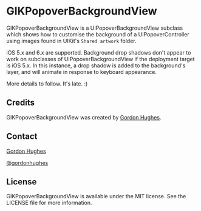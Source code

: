 # GIKPopoverBackgroundView

GIKPopoverBackgroundView is a UIPopoverBackgroundView subclass which shows how to customise the background of a UIPopoverController using images found in UIKit's `Shared artwork` folder.

iOS 5.x and 6.x are supported. Background drop shadows don't appear to work on subclasses of UIPopoverBackgroundView if the deployment target is iOS 5.x. In this instance, a drop shadow is added to the background's layer, and will animate in response to keyboard appearance.

More details to follow. It's late. :)

## Credits

GIKPopoverBackgroundView was created by [Gordon Hughes](https://github.com/gik/).

## Contact

[Gordon Hughes](https://github.com/gik/)

[@gordonhughes](http://twitter.com/gordonhughes)

## License

GIKPopoverBackgroundView is available under the MIT license. See the LICENSE file for more information.
